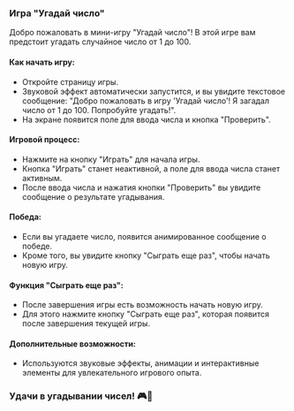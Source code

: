 ### Игра "Угадай число"

Добро пожаловать в мини-игру "Угадай число"! В этой игре вам предстоит угадать случайное число от 1 до 100.

#### Как начать игру:
- Откройте страницу игры.
- Звуковой эффект автоматически запустится, и вы увидите текстовое сообщение: "Добро пожаловать в игру 'Угадай число'! Я загадал число от 1 до 100. Попробуйте угадать!".
- На экране появится поле для ввода числа и кнопка "Проверить".

#### Игровой процесс:
- Нажмите на кнопку "Играть" для начала игры.
- Кнопка "Играть" станет неактивной, а поле для ввода числа станет активным.
- После ввода числа и нажатия кнопки "Проверить" вы увидите сообщение о результате угадывания.

#### Победа:
- Если вы угадаете число, появится анимированное сообщение о победе.
- Кроме того, вы увидите кнопку "Сыграть еще раз", чтобы начать новую игру.

#### Функция "Сыграть еще раз":
- После завершения игры есть возможность начать новую игру.
- Для этого нажмите кнопку "Сыграть еще раз", которая появится после завершения текущей игры.

#### Дополнительные возможности:
- Используются звуковые эффекты, анимации и интерактивные элементы для увлекательного игрового опыта.

### Удачи в угадывании чисел! 🎮🔢
